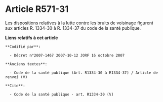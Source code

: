 # Article R571-31

Les dispositions relatives à la lutte contre les bruits de voisinage figurent aux articles R. 1334-30 à R. 1334-37 du code de
la santé publique.

**Liens relatifs à cet article**

	**Codifié par**:

	  - Décret n°2007-1467 2007-10-12 JORF 16 octobre 2007

	**Anciens textes**:

	  - Code de la santé publique (Art. R1334-30 à R1334-37) / Article de renvoi (V)

	**Cite**:

	  - Code de la santé publique - art. R1334-30 (V)

